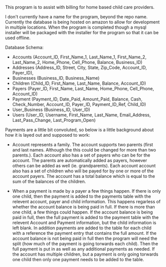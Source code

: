 This program is to assist with billing for home based child care providers.

I don't currently have a name for the program, beyond the repo name. Currently the database is being hosted on amazon to allow for development in multiple locations. When the program is completed though a mysql installer will be packaged with the installer for the program so that it can be used offline.

Database Schema:
- Accounts (Account_ID, First_Name_1, Last_Name_1, First_Name_2, Last_Name_2, Home_Phone, Cell_Phone, Balance, Business_ID)
- Addresses (Address_ID, Street, City, State, Zip_Code, Account_ID, Payer_ID),
- Businesses (Business_ID, Business_Name)
- Children (Child_ID, First_Name, Last_Name, Balance, Account_ID)
- Payers (Payer_ID, First_Name, Last_Name, Home_Phone, Cell_Phone, Account_ID)
- Payment (Payment_ID, Date_Paid, Amount_Paid, Balance, Cash, Check_Number, Account_ID, Payer_ID, Payment_ID_Ref, Child_ID)
- User_Business (Business_ID, User_ID)
- Users (User_ID, Username, First_Name, Last_Name, Email_Address, Last_Pass_Change, Last_Program_Open)



Payments are a little bit convoluted, so below is a little background about how it is layed out and supposed to work:
*  Account represents a family. The account supports two parents (first and last names. Although the this could be changed for more than two parents.). Each account also has a set of payers who can be for the account. The parents are automatically added as payers, however others can be added as well (ie. grandparents). Each account account also has a set of children who will be payed for by one or more of the account payers. The account has a total balance which is equal to the sum of the balances of the children.
  
* When a payment is made by a payer a few things happen. If there is only one child, then the payment is added to the payments table with the relevent account, payer and child information. This happens regarless of whether the account  balance is being paid in full. If there is more than one child, a few things could happen. If the account balance is being paid in full, then the full payment is added to the payment table with the relevent Account and Payment information, but the child information is left blank. In addition payments are added to the table for each child with a reference the payment entry that contains the full amount. If the account balance is not being paid in full then the program will need the split (how much of the payment is going torwards each child). Then the full payment is put in as well as any additional payments as needed. If the account has multiple children, but a payment is only going torwards one child then only one payment needs to be added to the table.
